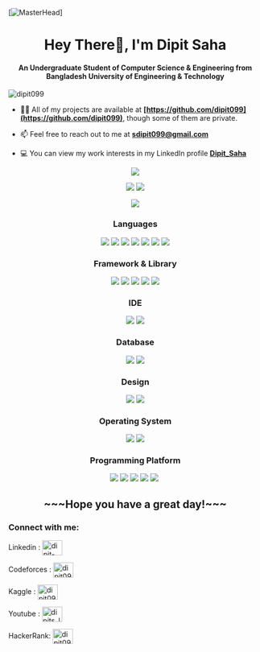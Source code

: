 [![MasterHead](https://firebasestorage.googleapis.com/v0/b/flexi-coding.appspot.com/o/dempgi7-520f8d5f-63d4-4453-8822-dbc149ae27f8.gif?alt=media&token=91c0c7b2-93c3-4029-b011-1a8703c5730d)]
<h1 align="center">Hey There👋, I'm Dipit Saha</h1>
<h4 align="center">An Undergraduate Student of Computer Science & Engineering from Bangladesh University of Engineering & Technology</h4>

<p align="left"> <img src="https://komarev.com/ghpvc/?username=dipit099&label=Profile%20views&color=0e75b6&style=flat" alt="dipit099" /> </p>


- 👩‍💻 All of my projects are available at **[https://github.com/dipit099](https://github.com/dipit099)**, though some of them are private.

- 📫 Feel free to reach out to me at **sdipit099@gmail.com**

- 💻 You can view my work interests in my LinkedIn profile **[Dipit_Saha](https://www.linkedin.com/in/dipit-saha-40672721a/)**


<div align="center">
  
![](http://github-profile-summary-cards.vercel.app/api/cards/profile-details?username=dipit099&theme=dracula)

![](http://github-profile-summary-cards.vercel.app/api/cards/repos-per-language?username=dipit099&theme=dracula) ![](http://github-profile-summary-cards.vercel.app/api/cards/most-commit-language?username=dipit099&theme=dracula)

![](http://github-profile-summary-cards.vercel.app/api/cards/stats?username=dipit099&theme=dracula) 

<h3>Languages</h3>
  
![](https://img.shields.io/badge/C-00599C?style=for-the-badge&logo=c&logoColor=white) ![](https://img.shields.io/badge/C%2B%2B-00599C?style=for-the-badge&logo=c%2B%2B&logoColor=white) ![](https://img.shields.io/badge/Python-FFD43B?style=for-the-badge&logo=python&logoColor=blue)  ![](https://img.shields.io/badge/JavaScript-323330?style=for-the-badge&logo=javascript&logoColor=F7DF1E) ![](https://img.shields.io/badge/HTML5-E34F26?style=for-the-badge&logo=html5&logoColor=white) ![](https://img.shields.io/badge/CSS3-1572B6?style=for-the-badge&logo=css3&logoColor=white) ![](https://img.shields.io/badge/LaTeX-47A141?style=for-the-badge&logo=LaTeX&logoColor=white)

<h3>Framework & Library</h3>
  
![](https://img.shields.io/badge/Node%20js-339933?style=for-the-badge&logo=nodedotjs&logoColor=white) ![](https://img.shields.io/badge/Express%20js-000000?style=for-the-badge&logo=express&logoColor=white) ![](https://img.shields.io/badge/Docker-2CA5E0?style=for-the-badge&logo=docker&logoColor=white) ![](https://img.shields.io/badge/firebase-ffca28?style=for-the-badge&logo=firebase&logoColor=black) ![](https://img.shields.io/badge/React-20232A?style=for-the-badge&logo=react&logoColor=61DAFB)

<h3>IDE</h3>
  
![](https://img.shields.io/badge/VSCode-0078D4?style=for-the-badge&logo=visual%20studio%20code&logoColor=white) ![](https://img.shields.io/badge/IntelliJ_IDEA-000000.svg?style=for-the-badge&logo=intellij-idea&logoColor=white) 

<h3>Database </h3>
  
![](https://img.shields.io/badge/Oracle-F80000?style=for-the-badge&logo=Oracle&logoColor=white) ![](https://img.shields.io/badge/PostgreSQL-316192?style=for-the-badge&logo=postgresql&logoColor=white) 

<h3>Design</h3>

![](https://img.shields.io/badge/Canva-%2300C4CC.svg?&style=for-the-badge&logo=Canva&logoColor=white) ![](https://img.shields.io/badge/Figma-F24E1E?style=for-the-badge&logo=figma&logoColor=white) 

<h3>Operating System</h3>
  
![](https://img.shields.io/badge/Linux-E95420?style=for-the-badge&logo=linux&logoColor=white) ![](https://img.shields.io/badge/Windows-0078D6?style=for-the-badge&logo=windows&logoColor=white) 

<h3>Programming Platform</h3>
  
![](https://img.shields.io/badge/GitHub-100000?style=for-the-badge&logo=github&logoColor=white) ![](https://img.shields.io/badge/Codeforces-F24E1E?style=for-the-badge&logo=codeforces&logoColor=black) ![](https://img.shields.io/badge/-Hackerrank-2EC866?style=for-the-badge&logo=HackerRank&logoColor=white) ![](https://img.shields.io/badge/Kaggle-20BEFF?style=for-the-badge&logo=Kaggle&logoColor=white) ![](https://img.shields.io/badge/-LeetCode-FFA116?style=for-the-badge&logo=LeetCode&logoColor=black) ![]()

</div>
<h2 align="center">~~~Hope you have a great day!~~~</h2>


<h3 align="left">Connect with me:</h3>
<p align="left">
   
Linkedin : <a href="https://linkedin.com/in/dipit-saha-40672721a" target="blank"><img align="center" src="https://raw.githubusercontent.com/rahuldkjain/github-profile-readme-generator/master/src/images/icons/Social/linked-in-alt.svg" alt="dipit-saha-40672721a" height="30" width="40" /></a>

Codeforces :
<a href="https://codeforces.com/profile/dipit099" target="blank"><img align="center" src="https://raw.githubusercontent.com/rahuldkjain/github-profile-readme-generator/master/src/images/icons/Social/codeforces.svg" alt="dipit099" height="30" width="40" /></a>
</p>

Kaggle : <a href="https://kaggle.com/dipit099" target="blank"><img align="center" src="https://raw.githubusercontent.com/rahuldkjain/github-profile-readme-generator/master/src/images/icons/Social/kaggle.svg" alt="dipit099" height="30" width="40" /></a>

Youtube :
<a href="https://www.youtube.com/@dipits_learning_point" target="blank"><img align="center" src="https://raw.githubusercontent.com/rahuldkjain/github-profile-readme-generator/master/src/images/icons/Social/youtube.svg" alt="dipits_learning_point" height="30" width="40" /></a>

HackerRank:
<a href="https://www.hackerrank.com/dipit099" target="blank"><img align="center" src="https://raw.githubusercontent.com/rahuldkjain/github-profile-readme-generator/master/src/images/icons/Social/hackerrank.svg" alt="dipit099" height="30" width="40" /></a>


